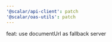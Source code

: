 ```yaml
---
'@scalar/api-client': patch
'@scalar/oas-utils': patch
---
```


feat: use documentUrl as fallback server
